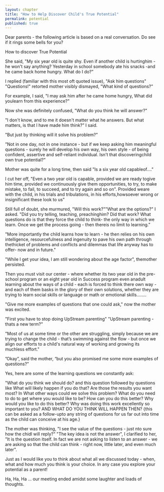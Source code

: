 ```yaml
---
layout: chapter
title: "How to Help Discover Child's True Potential"
permalink: potential
published: true
---
```


Dear parents - the following article is based on a real conversation. Do see if it rings some bells for you?

How to discover True Potential

She said, "My six year old is quite shy. Even if another child is hurtinghim - he won't say anything? Yesterday in school somebody ate his snacks -and he came back home hungry. What do I do?”

I replied (familiar with this most oft quoted issue), "Ask him questions"
"Questions!" retorted mother visibly dismayed, "What kind of questions?”

For example, I said, "I may ask him after he came home hungry, What did youlearn from this experience?"

Now she was definitely confused, "What do you think he will answer?"

"I don't know, and to me it doesn't matter what he answers. But what matters, is that I have made him think?” I said.

"But just by thinking will it solve his problem?"

"Not in one day, not in one instance - but if we keep asking him meaningful questions - surely he will develop his own way, his own style - of being confident, assertive and self-reliant individual. Isn't that discoveringchild own true potential?"

Mother was quite for a long time, then said "Is a six year old capableof...."

I cut her off, "Even a two year old is capable, provided we are ready togive him time, provided we continuously give them opportunities, to try, to  make mistake, to fail, to succeed, and to try again and so on". Provided weare with the child, in his trials and tribulations, in his efforts,howsoever wrong or insignificant these look to us"

Still full of doubt, she murmured, "Will this work?""What are the options?" I asked. "Did you try telling, teaching, preachinghim? Did that work? What questions do is that they force the child to think- the only way in which we learn. Once we get the process going - then thereis no limit to learning.”

"More importantly the child learns how to learn - he then relies on his own intelligence, resourcefulness and ingenuity to pave his own path through thethicket of problems and conflicts and dilemmas that life anyway has to offer- now and in future."

"While I get your idea, I am still wondering about the age factor", themother persisted.

Then you must visit our center - where whether its two year old in the pre-school program or an eight year old in Success program even anadult learning about the ways of a child - each is forced to think there own way - and each of them basks in the glory of their own solutions, whether they are trying to learn social skills or language or math or emotional skills........

"Give me more examples of questions that one could ask," now the mother was excited.

"First you have to stop doing UpStream parenting"
"UpStream parenting - thats a new term?"

"Most of us at some time or the other are struggling, simply because we are trying to change the child - that’s swimming against the flow - but once we align our efforts to a child's natural way of working and growing its muchless effort."

”Okay”, said the mother, “but you also promised me some more examples of questions?”

Yes, here are some of the learning questions we constantly ask:

"What do you think we should do? and this question followed by questions like
What will likely happen if you do that? Are those the results you want most?
In What other ways could we solve this problem?
What do you need to do to get where you would like to be?
How can you do this better? Why would you like to do this better? Why was doing this work excellently so important to you?
AND WHAT DO YOU THINK WILL HAPPEN THEN? {this can be asked as a follow-upto any string of questions for us far out into time as the child can conceive at his age.}

The mother was thinking, "I see the value of the questions - just nto sure how the chidl will reply?"
"The key idea is not the answer", I clarified to her, "It is the question itself. In fact we are not asking to listen to an answer - we are asking so that the child can think - right now, little later, and even much later".

Just as I would like you to think about what all we discussed today - when, what and how much you think is your choice. In any case you explore your potential as a parent!

Ha, Ha, Ha ... our meeting ended amidst some laughter and loads of thoughts.